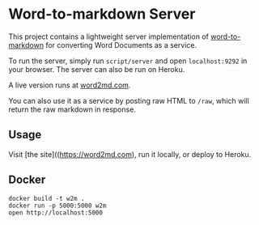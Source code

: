 # Word-to-markdown Server

This project contains a lightweight server implementation of [word-to-markdown](https://github.com/benbalter/word-to-markdown) for converting Word Documents as a service.

To run the server, simply run `script/server` and open `localhost:9292` in your browser. The server can also be run on Heroku.

A live version runs at [word2md.com](https://word2md.com).

You can also use it as a service by posting raw HTML to `/raw`, which will return the raw markdown in response.

## Usage

  Visit [the site]((https://word2md.com), run it locally, or deploy to Heroku.

## Docker

```
docker build -t w2m .
docker run -p 5000:5000 w2m
open http://localhost:5000
```
